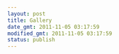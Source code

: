 ```yaml
---
layout: post
title: Gallery
date_gmt: 2011-11-05 03:17:59
modified_gmt: 2011-11-05 03:17:59
status: publish
---
```


